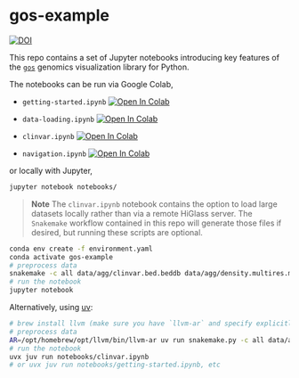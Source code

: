 # gos-example

[![DOI](https://zenodo.org/badge/488301676.svg)](https://zenodo.org/badge/latestdoi/488301676)

This repo contains a set of Jupyter notebooks introducing key features of the [`gos`](https://github.com/gosling-lang/gos) genomics visualization library for Python.

The notebooks can be run via Google Colab,

- `getting-started.ipynb` [![Open In Colab](https://colab.research.google.com/assets/colab-badge.svg)](https://colab.research.google.com/github/gosling-lang/gos-example/blob/main/notebooks/getting-started.ipynb)

- `data-loading.ipynb` [![Open In Colab](https://colab.research.google.com/assets/colab-badge.svg)](https://colab.research.google.com/github/gosling-lang/gos-example/blob/main/notebooks/data-loading.ipynb)

- `clinvar.ipynb` [![Open In Colab](https://colab.research.google.com/assets/colab-badge.svg)](https://colab.research.google.com/github/gosling-lang/gos-example/blob/main/notebooks/clinvar.ipynb)

- `navigation.ipynb` [![Open In Colab](https://colab.research.google.com/assets/colab-badge.svg)](https://colab.research.google.com/github/gosling-lang/gos-example/blob/main/notebooks/navigation.ipynb)

or locally with Jupyter,

```bash
jupyter notebook notebooks/
```

> **Note**  The `clinvar.ipynb` notebook contains the option to load large datasets locally rather than via a remote HiGlass server.
> The `Snakemake` workflow contained in this repo will generate those files if desired, but running these scripts are optional.

```bash
conda env create -f environment.yaml
conda activate gos-example
# preprocess data
snakemake -c all data/agg/clinvar.bed.beddb data/agg/density.multires.mv5
# run the notebook
jupyter notebook 
```

Alternatively, using [uv](https://astral.sh/uv):

```sh
# brew install llvm (make sure you have `llvm-ar` and specify explicitly)
# preprocess data
AR=/opt/homebrew/opt/llvm/bin/llvm-ar uv run snakemake.py -c all data/agg/clinvar.bed.beddb data/agg/density.multires.mv5
# run the notebook
uvx juv run notebooks/clinvar.ipynb
# or uvx juv run notebooks/getting-started.ipynb, etc
```
